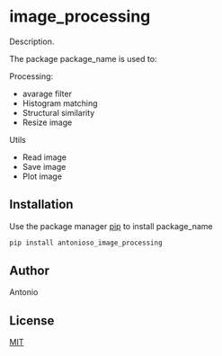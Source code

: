 # image_processing

Description.
 
The package package_name is used to:

Processing:

- avarage filter
- Histogram matching
- Structural similarity
- Resize image
	
Utils

- Read image
- Save image
- Plot image

## Installation

Use the package manager [pip](https://pip.pypa.io/en/stable/) to install package_name

```bash
pip install antonioso_image_processing
```

## Author
Antonio

## License
[MIT](https://choosealicense.com/licenses/mit/)